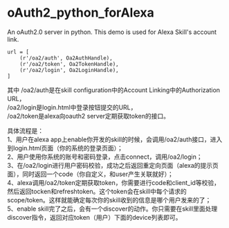 # oAuth2_python_forAlexa
An oAuth2.0 server in python. This demo is used for Alexa Skill's account link.

```
url = [
    (r'/oa2/auth', Oa2AuthHandle),
    (r'/oa2/token', Oa2TokenHandle),
    (r'/oa2/login', Oa2LoginHandle),
]
```

其中
/oa2/auth是在skill configuration中的Account Linking中的Authorization URL，  
/oa2/login是login.html中登录按钮提交的URL，  
/oa2/token是alexa向oauth2 server定期获取token的接口。  
  
具体流程是：  
1、用户在alexa app上enable你开发的skill的时候，会调用/oa2/auth接口，进入到login.html页面（你的系统的登录页面）；  
2、用户使用你系统的账号和密码登录，点击connect，调用/oa2/login；  
3、在/oa2/login进行用户密码校验，成功之后返回重定向页面（alexa的提示页面），同时返回一个code（你自定义，和user产生关联就好）；  
4、alexa调用/oa2/token定期获取token，你需要进行code和client_id等校验，然后返回tocken和refreshtoken。这个token会在skill中每个请求的scope/token。这样就能确定每次你的skill收到的信息是哪个用户发来的了；  
5、enable skill完了之后，会有一个discover的动作。你只需要在skill里面处理discover指令，返回对应token（用户）下面的device列表即可。  
